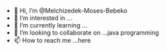 - 👋 Hi, I’m @Melchizedek-Moses-Bebeko
- 👀 I’m interested in ...
- 🌱 I’m currently learning ...
- 💞️ I’m looking to collaborate on ...java programming 
- 📫 How to reach me ...here 

<!---
Melchizedek-Moses-Bebeko/Melchizedek-Moses-Bebeko is a ✨ special ✨ repository because its `README.md` (this file) appears on your GitHub profile.
You can click the Preview link to take a look at your changes.
--->
